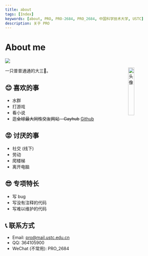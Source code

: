 ```yaml
---
title: about
tags: [Index]
keywords: [about, PRO, PRO-2684, PRO_2684, 中国科学技术大学, USTC]
description: 关于 PRO
---
```


# About me

[![](https://img.shields.io/badge/Crazy%20Thur.-V%20me%2050-red?logo=kfc)](http://home.ustc.edu.cn/~pro/images/out/appreciate_wechat.jpg)

一只普普通通的大三🐶。
<img align="right" src="http://q2.qlogo.cn/headimg_dl?dst_uin=364105900&spec=100" alt="头像" style="width: 20%;">

## 😊 喜欢的事
* 水群
* 打游戏
* 看小说
* 逛~~全球最大同性交友网站 - Gayhub~~ [Github](https://github.com/)

## 😡 讨厌的事
* 社交 (线下)
* 劳动
* 爬楼梯
* 离开电脑

## 😎 专项特长
* 写 bug
* 写没有注释的代码
* 写难以维护的代码

## 📞 联系方式
* Email: [pro@mail.ustc.edu.cn](mailto:pro@mail.ustc.edu.cn)
* QQ: 364105900
* WeChat (不常用): PRO_2684

